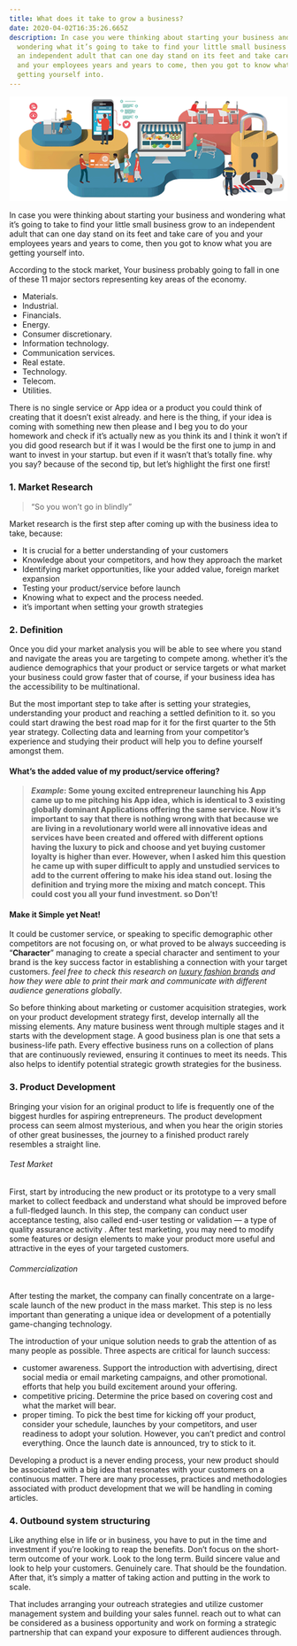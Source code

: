```yaml
---
title: What does it take to grow a business?
date: 2020-04-02T16:35:26.665Z
description: In case you were thinking about starting your business and
  wondering what it’s going to take to find your little small business grow to
  an independent adult that can one day stand on its feet and take care of you
  and your employees years and years to come, then you got to know what you are
  getting yourself into.
---
```

![blog header](blog1.gif)

In case you were thinking about starting your business and wondering what it’s going to take to find your little small business grow to an independent adult that can one day stand on its feet and take care of you and your employees years and years to come, then you got to know what you are getting yourself into.

According to the stock market, Your business probably going to fall in one of these 11 major sectors representing key areas of the economy.

* Materials.
* Industrial.
* Financials.
* Energy.
* Consumer discretionary.
* Information technology.
* Communication services.
* Real estate.
* Technology.
* Telecom.
* Utilities.

There is no single service or App idea or a product you could think of creating that it doesn’t exist already. and here is the thing, if your idea is coming with something new then please and I beg you to do your homework and check if it’s actually new as you think its and I think it won’t if you did good research but if it was I would be the first one to jump in and want to invest in your startup. but even if it wasn’t that’s totally fine. why you say? because of the second tip, but let’s highlight the first one first!

### 1. **Market Research**

> “So you won’t go in blindly”

Market research is the first step after coming up with the business idea to take, because:

* It is crucial for a better understanding of your customers
* Knowledge about your competitors, and how they approach the market
* Identifying market opportunities, like your added value, foreign market expansion
* Testing your product/service before launch
* Knowing what to expect and the process needed.
* it’s important when setting your growth strategies

### 2. **Definition**

Once you did your market analysis you will be able to see where you stand and navigate the areas you are targeting to compete among. whether it’s the audience demographics that your product or service targets or what market your business could grow faster that of course, if your business idea has the accessibility to be multinational.

But the most important step to take after is setting your strategies, understanding your product and reaching a settled definition to it. so you could start drawing the best road map for it for the first quarter to the 5th year strategy. Collecting data and learning from your competitor’s experience and studying their product will help you to define yourself amongst them.

#### What’s the added value of my product/service offering?

> ***Example*: Some young excited entrepreneur launching his App came up to me pitching his App idea, which is identical to 3 existing globally dominant Applications offering the same service. Now it’s important to say that there is nothing wrong with that because we are living in a revolutionary world were all innovative ideas and services have been created and offered with different options having the luxury to pick and choose and yet buying customer loyalty is higher than ever. However, when I asked him this question he came up with super difficult to apply and unstudied services to add to the current offering to make his idea stand out. losing the definition and trying more the mixing and match concept. This could cost you all your fund investment. so Don’t!**

#### Make it Simple yet Neat!

It could be customer service, or speaking to specific demographic other competitors are not focusing on, or what proved to be always succeeding is “**Character**” managing to create a special character and sentiment to your brand is the key success factor in establishing a connection with your target customers. *feel free to check this research on [luxury fashion brands](https://www.hookcreatives.com/fashion-luxury-brands/) and how they were able to print their mark and communicate with different audience generations globally*.

So before thinking about marketing or customer acquisition strategies, work on your product development strategy first, develop internally all the missing elements. Any mature business went through multiple stages and it starts with the development stage. A good business plan is one that sets a business-life path. Every effective business runs on a collection of plans that are continuously reviewed, ensuring it continues to meet its needs. This also helps to identify potential strategic growth strategies for the business.

### 3. **Product Development**

Bringing your vision for an original product to life is frequently one of the biggest hurdles for aspiring entrepreneurs. The product development process can seem almost mysterious, and when you hear the origin stories of other great businesses, the journey to a finished product rarely resembles a straight line.

###### Test Market

First, start by introducing the new product or its prototype to a very small market to collect feedback and understand what should be improved before a full-fledged launch. In this step, the company can conduct user acceptance testing, also called end-user testing or validation — a type of quality assurance activity . After test marketing, you may need to modify some features or design elements to make your product more useful and attractive in the eyes of your targeted customers.

###### Commercialization

After testing the market, the company can finally concentrate on a large-scale launch of the new product in the mass market. This step is no less important than generating a unique idea or development of a potentially game-changing technology.

The introduction of your unique solution needs to grab the attention of as many people as possible. Three aspects are critical for launch success:

* customer awareness. Support the introduction with advertising, direct social media or email marketing campaigns, and other promotional. efforts that help you build excitement around your offering.
* competitive pricing. Determine the price based on covering cost and what the market will bear.
* proper timing. To pick the best time for kicking off your product, consider your schedule, launches by your competitors, and user readiness to adopt your solution. However, you can’t predict and control everything. Once the launch date is announced, try to stick to it.

Developing a product is a never ending process, your new product should be associated with a big idea that resonates with your customers on a continuous matter. There are many processes, practices and methodologies associated with product development that we will be handling in coming articles.

### 4. **Outbound system structuring**

Like anything else in life or in business, you have to put in the time and investment if you’re looking to reap the benefits. Don’t focus on the short-term outcome of your work. Look to the long term. Build sincere value and look to help your customers. Genuinely care. That should be the foundation. After that, it’s simply a matter of taking action and putting in the work to scale.

That includes arranging your outreach strategies and utilize customer management system and building your sales funnel. reach out to what can be considered as a business opportunity and work on forming a strategic partnership that can expand your exposure to different audiences through.